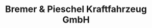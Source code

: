---
title: "Bremer & Pieschel Kraftfahrzeug GmbH"
url: /berlin/bremer-und-pieschel-kraftfahrzeug-gmbh/
shop: Autowerkstatt
---